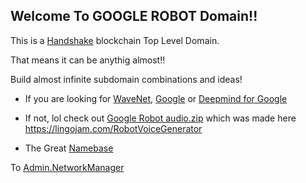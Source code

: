 ## Welcome To GOOGLE ROBOT Domain!!

This is a [Handshake](https://handshake.org/) blockchain Top Level Domain.

That means it can be anythig almost!!

Build almost infinite subdomain combinations and ideas!

- If you are looking for [WaveNet](http://wavenetvocalizer.com/fe/), [Google](https://google.com/) or [Deepmind for Google](https://deepmind.com/about/deepmind-for-google)

- If not, lol check out [Google Robot audio.zip](https://github.com/BeeChains/googlerobot/files/5081723/audio.1.zip) which was made here https://lingojam.com/RobotVoiceGenerator

- The Great [Namebase](https://namebase.io/)

To [Admin.NetworkManager](http://admin.networkmanager/)

